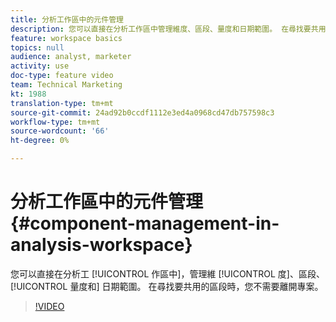 ```yaml
---
title: 分析工作區中的元件管理
description: 您可以直接在分析工作區中管理維度、區段、量度和日期範圍。 在尋找要共用的區段時，您不需要離開專案。
feature: workspace basics
topics: null
audience: analyst, marketer
activity: use
doc-type: feature video
team: Technical Marketing
kt: 1988
translation-type: tm+mt
source-git-commit: 24ad92b0ccdf1112e3ed4a0968cd47db757598c3
workflow-type: tm+mt
source-wordcount: '66'
ht-degree: 0%

---
```



# 分析工作區中的元件管理 {#component-management-in-analysis-workspace}

您可以直接在分析工 [!UICONTROL 作區中]，管理維 [!UICONTROL 度]、區段、 [!UICONTROL 量度和] 日期範圍。 在尋找要共用的區段時，您不需要離開專案。

>[!VIDEO](https://video.tv.adobe.com/v/24095/?quality=12)
